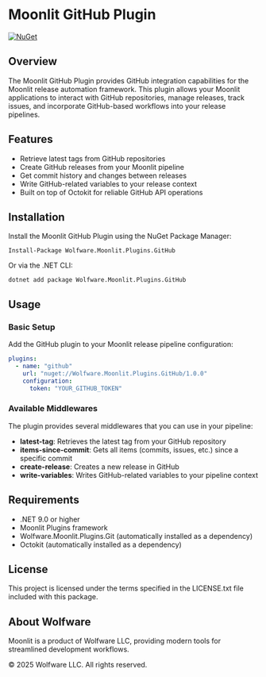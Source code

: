 # Moonlit GitHub Plugin

[![NuGet](https://img.shields.io/nuget/v/Wolfware.Moonlit.Plugins.GitHub.svg)](https://www.nuget.org/packages/Wolfware.Moonlit.Plugins.GitHub/)

## Overview

The Moonlit GitHub Plugin provides GitHub integration capabilities for the Moonlit release automation framework. This plugin allows your Moonlit applications to interact with GitHub repositories, manage releases, track issues, and incorporate GitHub-based workflows into your release pipelines.

## Features

- Retrieve latest tags from GitHub repositories
- Create GitHub releases from your Moonlit pipeline
- Get commit history and changes between releases
- Write GitHub-related variables to your release context
- Built on top of Octokit for reliable GitHub API operations

## Installation

Install the Moonlit GitHub Plugin using the NuGet Package Manager:

```
Install-Package Wolfware.Moonlit.Plugins.GitHub
```

Or via the .NET CLI:

```
dotnet add package Wolfware.Moonlit.Plugins.GitHub
```

## Usage

### Basic Setup

Add the GitHub plugin to your Moonlit release pipeline configuration:

```yaml
plugins:
  - name: "github"
    url: "nuget://Wolfware.Moonlit.Plugins.GitHub/1.0.0"
    configuration:
      token: "YOUR_GITHUB_TOKEN"
```

### Available Middlewares

The plugin provides several middlewares that you can use in your pipeline:

- **latest-tag**: Retrieves the latest tag from your GitHub repository
- **items-since-commit**: Gets all items (commits, issues, etc.) since a specific commit
- **create-release**: Creates a new release in GitHub
- **write-variables**: Writes GitHub-related variables to your pipeline context

## Requirements

- .NET 9.0 or higher
- Moonlit Plugins framework
- Wolfware.Moonlit.Plugins.Git (automatically installed as a dependency)
- Octokit (automatically installed as a dependency)

## License

This project is licensed under the terms specified in the LICENSE.txt file included with this package.

## About Wolfware

Moonlit is a product of Wolfware LLC, providing modern tools for streamlined development workflows.

© 2025 Wolfware LLC. All rights reserved.